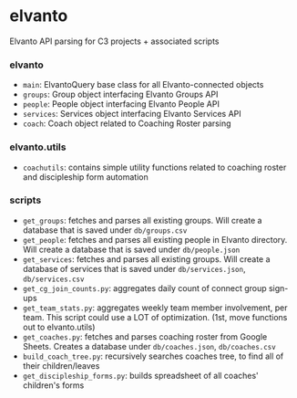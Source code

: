 # elvanto
Elvanto API parsing for C3 projects + associated scripts

### elvanto
* `main`: ElvantoQuery base class for all Elvanto-connected objects
* `groups`: Group object interfacing Elvanto Groups API
* `people`: People object interfacing Elvanto People API
* `services`: Services object interfacing Elvanto Services API
* `coach`: Coach object related to Coaching Roster parsing

### elvanto.utils
* `coachutils`: contains simple utility functions related to coaching roster and discipleship form automation

### scripts
* `get_groups`: fetches and parses all existing groups. Will create a database that is saved under `db/groups.csv`
* `get_people`: fetches and parses all existing people in Elvanto directory. Will create a database that is saved under `db/people.json`
* `get_services`: fetches and parses all existing groups. Will create a database of services that is saved under `db/services.json`, `db/services.csv`
* `get_cg_join_counts.py`: aggregates daily count of connect group sign-ups
* `get_team_stats.py`: aggregates weekly team member involvement, per team. This script could use a LOT of optimization. (1st, move functions out to elvanto.utils)
* `get_coaches.py`: fetches and parses coaching roster from Google Sheets. Creates a database under `db/coaches.json`, `db/coaches.csv`
* `build_coach_tree.py`: recursively searches coaches tree, to find all of their children/leaves
* `get_discipleship_forms.py`: builds spreadsheet of all coaches' children's forms
